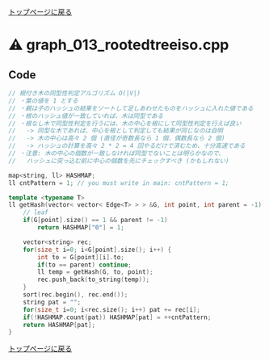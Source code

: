<!-- mathjax config similar to math.stackexchange -->
<script type="text/x-mathjax-config">
MathJax.Hub.Config({
  jax: ["input/TeX", "output/HTML-CSS"],
  tex2jax: {
    inlineMath: [ ['$', '$'] ],
    displayMath: [ ['$$', '$$']],
    processEscapes: true,
    skipTags: ['script', 'noscript', 'style', 'textarea', 'pre', 'code']
  },
  messageStyle: "none",
  "HTML-CSS": { preferredFont: "TeX", availableFonts: ["STIX","TeX"] }
});
</script>
<script src="http://cdn.mathjax.org/mathjax/latest/MathJax.js?config=TeX-AMS_HTML" type="text/javascript"></script>

<script type="text/javascript" src="https://cdnjs.cloudflare.com/ajax/libs/jquery/3.4.1/jquery.min.js"></script>
<link rel="stylesheet" href="../css/copy-button.css" />
<script type="text/javascript" src="../js/balloons.js"></script>
<script type="text/javascript" src="../js/copy-button.js"></script>



[トップページに戻る](../index.html)

# :warning: graph\_013\_rootedtreeiso.cpp

## Code

```cpp
// 根付き木の同型性判定アルゴリズム O(|V|)
// ・葉の値を 1 とする
// ・親は子のハッシュの結果をソートして足しあわせたものをハッシュに入れた値である
// ・根のハッシュ値が一致していれば、木は同型である
// ・根なし木で同型性判定を行うには、木の中心を根にして同型性判定を行えば良い
//   -> 同型な木であれば、中心を根として判定しても結果が同じなのは自明
//   -> 木の中心は高々 2 個 (直径が奇数長なら 1 個、偶数長なら 2 個)
//   -> ハッシュの計算を高々 2 * 2 = 4 回やるだけで済むため、十分高速である
// ・注意: 木の中心の個数が一致しなければ同型でないことは明らかなので、
//   ハッシュに突っ込む前に中心の個数を先にチェックすべき (かもしれない)

map<string, ll> HASHMAP;
ll cntPattern = 1; // you must write in main: cntPattern = 1;

template <typename T>
ll getHash(vector< vector< Edge<T> > > &G, int point, int parent = -1) {
    // leaf
    if(G[point].size() == 1 && parent != -1)
        return HASHMAP["0"] = 1;

    vector<string> rec;
    for(size_t i=0; i<G[point].size(); i++) {
        int to = G[point][i].to;
        if(to == parent) continue;
        ll temp = getHash(G, to, point);
        rec.push_back(to_string(temp));
    }
    sort(rec.begin(), rec.end());
    string pat = "";
    for(size_t i=0; i<rec.size(); i++) pat += rec[i];
    if(!HASHMAP.count(pat)) HASHMAP[pat] = ++cntPattern;
    return HASHMAP[pat];
}

```

[トップページに戻る](../index.html)
